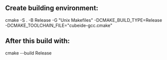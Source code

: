## Create building environment:
cmake -S . -B Release -G "Unix Makefiles" -DCMAKE_BUILD_TYPE=Release -DCMAKE_TOOLCHAIN_FILE="cubeide-gcc.cmake"

## After this build with:
cmake --build Release

